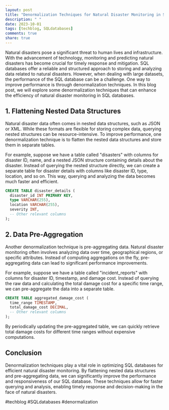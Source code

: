 ```yaml
---
layout: post
title: "Denormalization Techniques for Natural Disaster Monitoring in SQL Databases"
description: " "
date: 2023-10-01
tags: [techblog, SQLdatabases]
comments: true
share: true
---
```


Natural disasters pose a significant threat to human lives and infrastructure. With the advancement of technology, monitoring and predicting natural disasters has become crucial for timely response and mitigation. SQL databases offer a reliable and structured approach to storing and analyzing data related to natural disasters. However, when dealing with large datasets, the performance of the SQL database can be a challenge. One way to improve performance is through denormalization techniques. In this blog post, we will explore some denormalization techniques that can enhance the efficiency of natural disaster monitoring in SQL databases.

## 1. Flattening Nested Data Structures

Natural disaster data often comes in nested data structures, such as JSON or XML. While these formats are flexible for storing complex data, querying nested structures can be resource-intensive. To improve performance, one denormalization technique is to flatten the nested data structures and store them in separate tables.

For example, suppose we have a table called "disasters" with columns for disaster ID, name, and a nested JSON structure containing details about the disaster. Instead of querying the nested structure directly, we can create a separate table for disaster details with columns like disaster ID, type, location, and so on. This way, querying and analyzing the data becomes much faster and efficient.

```sql
CREATE TABLE disaster_details (
  disaster_id INT PRIMARY KEY,
  type VARCHAR(255),
  location VARCHAR(255),
  severity INT,
  -- Other relevant columns
);
```

## 2. Data Pre-Aggregation

Another denormalization technique is pre-aggregating data. Natural disaster monitoring often involves analyzing data over time, geographical regions, or specific attributes. Instead of computing aggregations on the fly, pre-aggregating data can lead to significant performance improvements.

For example, suppose we have a table called "incident_reports" with columns for disaster ID, timestamp, and damage cost. Instead of querying the raw data and calculating the total damage cost for a specific time range, we can pre-aggregate the data into a separate table.

```sql
CREATE TABLE aggregated_damage_cost (
  time_range TIMESTAMP,
  total_damage_cost DECIMAL,
  -- Other relevant columns
);
```

By periodically updating the pre-aggregated table, we can quickly retrieve total damage costs for different time ranges without expensive computations.

## Conclusion

Denormalization techniques play a vital role in optimizing SQL databases for efficient natural disaster monitoring. By flattening nested data structures and pre-aggregating data, we can significantly improve the performance and responsiveness of our SQL database. These techniques allow for faster querying and analysis, enabling timely response and decision-making in the face of natural disasters.

#techblog #SQLdatabases #denormalization